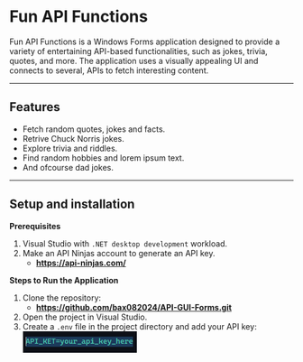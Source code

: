 # Fun API Functions

Fun API Functions is a Windows Forms application designed to provide a variety of 
entertaining API-based functionalities, such as jokes, trivia, quotes, and more. 
The application uses a visually appealing UI and connects to several, 
APIs to fetch interesting content.

---

## Features

- Fetch random quotes, jokes and facts.
- Retrive Chuck Norris jokes.
- Explore trivia and riddles.
- Find random hobbies and lorem ipsum text.
- And ofcourse dad jokes.

---

## Setup and installation

**Prerequisites**
1. Visual Studio with `.NET desktop development` workload.
2. Make an API Ninjas account to generate an API key.
	- **https://api-ninjas.com/**

**Steps to Run the Application**
1. Clone the repository:
	- **https://github.com/bax082024/API-GUI-Forms.git**
2. Open the project in Visual Studio.
3. Create a `.env` file in the project directory and add your API key:
![API_KEY](images/API_KEY.png)



